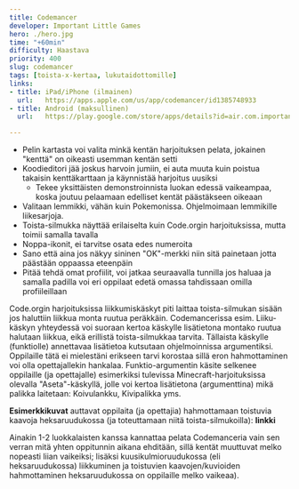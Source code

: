 ```yaml
---
title: Codemancer
developer: Important Little Games
hero: ./hero.jpg
time: "+60min"
difficulty: Haastava
priority: 400
slug: codemancer
tags: [toista-x-kertaa, lukutaidottomille]
links:
- title: iPad/iPhone (ilmainen)
  url:   https://apps.apple.com/us/app/codemancer/id1385748933
- title: Android (maksullinen)
  url:   https://play.google.com/store/apps/details?id=air.com.importantlittlegames.codemancerch1&hl=en&gl=US

---
```


- Pelin kartasta voi valita minkä kentän harjoituksen pelata, jokainen "kenttä" on oikeasti usemman kentän setti
- Koodieditori jää joskus harvoin jumiin, ei auta muuta kuin poistua takaisin kenttäkarttaan ja käynnistää harjoitus uusiksi
  * Tekee yksittäisten demonstroinnista luokan edessä vaikeampaa, koska joutuu pelaamaan edelliset kentät päästäkseen oikeaan
- Valitaan lemmikki, vähän kuin Pokemonissa. Ohjelmoimaan lemmikille liikesarjoja.
- Toista-silmukka näyttää erilaiselta kuin Code.orgin harjoituksissa, mutta toimii samalla tavalla
- Noppa-ikonit, ei tarvitse osata edes numeroita
- Sano että aina jos näkyy sininen "OK"-merkki niin sitä painetaan jotta päästään oppaassa eteenpäin
- Pitää tehdä omat profiilit, voi jatkaa seuraavalla tunnilla jos haluaa ja samalla padilla voi eri oppilaat edetä omassa tahdissaan omilla profiileillaan

Code.orgin harjoituksissa liikkumiskäskyt piti laittaa toista-silmukan sisään jos haluttiin liikkua monta ruutua peräkkäin. Codemancerissa esim. Liiku-käskyn yhteydessä voi suoraan kertoa käskylle lisätietona montako ruutua halutaan liikkua, eikä erillistä toista-silmukkaa tarvita. Tällaista käskylle (funktiolle) annettavaa lisätietoa kutsutaan ohjelmoinnissa argumentiksi. Oppilaille tätä ei mielestäni erikseen tarvi korostaa sillä eron hahmottaminen voi olla opettajallekin hankalaa. Funktio-argumentin käsite selkenee oppilaille (ja opettajalle) esimerkiksi tulevissa Minecraft-harjoituksissa olevalla "Aseta"-käskyllä, jolle voi kertoa lisätietona (argumenttina) mikä palikka laitetaan: Koivulankku, Kivipalikka yms.

**Esimerkkikuvat** auttavat oppilaita (ja opettajia) hahmottamaan toistuvia kaavoja heksaruudukossa (ja toteuttamaan niitä toista-silmukoilla): **linkki**

Ainakin 1-2 luokkalaisten kanssa kannattaa pelata Codemanceria vain sen verran mitä yhten oppitunnin aikana ehditään, sillä kentät muuttuvat melko nopeasti liian vaikeiksi; lisäksi kuusikulmioruudukossa (eli heksaruudukossa) liikkuminen ja toistuvien kaavojen/kuvioiden hahmottaminen heksaruudukossa on oppilaille melko vaikeaa).

